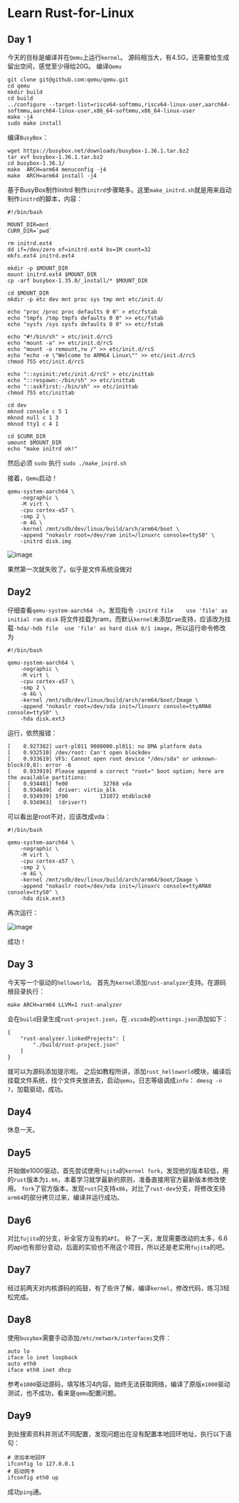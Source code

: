 # Learn Rust-for-Linux

## Day 1

今天的目标是编译并在`Qemu`上运行`kernel`。
源码相当大，有4.5G，还需要给生成留出空间，感觉至少得给20G。
编译`Qemu`

```shell
git clone git@github.com:qemu/qemu.git
cd qemu
mkdir build
cd build
../configure --target-list=riscv64-softmmu,riscv64-linux-user,aarch64-softmmu,aarch64-linux-user,x86_64-softmmu,x86_64-linux-user
make -j4
sudo make install

```

编译`BusyBox`：

```shell
wget https://busybox.net/downloads/busybox-1.36.1.tar.bz2
tar xvf busybox-1.36.1.tar.bz2 
cd busybox-1.36.1/
make  ARCH=arm64 menuconfig -j4
make  ARCH=arm64 install -j4

```

基于BusyBox制作initrd
制作`initrd`步骤略多。这里`make_initrd.sh`就是用来自动制作`initrd`的脚本，内容：
```shell
#!/bin/bash

MOUNT_DIR=mnt
CURR_DIR=`pwd`

rm initrd.ext4
dd if=/dev/zero of=initrd.ext4 bs=1M count=32
mkfs.ext4 initrd.ext4

mkdir -p $MOUNT_DIR
mount initrd.ext4 $MOUNT_DIR
cp -arf busybox-1.35.0/_install/* $MOUNT_DIR

cd $MOUNT_DIR
mkdir -p etc dev mnt proc sys tmp mnt etc/init.d/

echo "proc /proc proc defaults 0 0" > etc/fstab
echo "tmpfs /tmp tmpfs defaults 0 0" >> etc/fstab
echo "sysfs /sys sysfs defaults 0 0" >> etc/fstab

echo "#!/bin/sh" > etc/init.d/rcS
echo "mount -a" >> etc/init.d/rcS
echo "mount -o remount,rw /" >> etc/init.d/rcS
echo "echo -e \"Welcome to ARM64 Linux\"" >> etc/init.d/rcS
chmod 755 etc/init.d/rcS

echo "::sysinit:/etc/init.d/rcS" > etc/inittab
echo "::respawn:-/bin/sh" >> etc/inittab
echo "::askfirst:-/bin/sh" >> etc/inittab
chmod 755 etc/inittab

cd dev
mknod console c 5 1
mknod null c 1 3
mknod tty1 c 4 1

cd $CURR_DIR
umount $MOUNT_DIR
echo "make initrd ok!"

```

然后必须 `sudo` 执行 `sudo ./make_inird.sh`

接着，`Qemu`启动！

```shell
qemu-system-aarch64 \
    -nographic \
    -M virt \
    -cpu cortex-a57 \
    -smp 2 \
    -m 4G \
    -kernel /mnt/sdb/dev/linux/build/arch/arm64/boot \
    -append "nokaslr root=/dev/ram init=/linuxrc console=ttyS0" \
    -initrd disk.img
```

![image](image/qemu1.png)

果然第一次就失败了。似乎是文件系统没做对

## Day2

仔细查看`qemu-system-aarch64 -h`，发现指令 `-initrd file    use 'file' as initial ram disk` 将文件挂载为ram，而默认`kernel`未添加`ram`支持，应该改为挂载`-hda/-hdb file  use 'file' as hard disk 0/1 image`，所以运行命令修改为
```shell
#!/bin/bash

qemu-system-aarch64 \
    -nographic \
    -M virt \
    -cpu cortex-a57 \
    -smp 2 \
    -m 4G \
    -kernel /mnt/sdb/dev/linux/build/arch/arm64/boot/Image \
    -append "nokaslr root=/dev/sda init=/linuxrc console=ttyAMA0 console=ttyS0" \
    -hda disk.ext3
```

运行，依然报错：

```log
[    0.927382] uart-pl011 9000000.pl011: no DMA platform data
[    0.932510] /dev/root: Can't open blockdev
[    0.933619] VFS: Cannot open root device "/dev/sda" or unknown-block(0,0): error -6
[    0.933919] Please append a correct "root=" boot option; here are the available partitions:
[    0.934481] fe00           32768 vda 
[    0.934649]  driver: virtio_blk
[    0.934939] 1f00          131072 mtdblock0 
[    0.934963]  (driver?)
```

可以看出是root不对，应该改成vda：

```shell
#!/bin/bash

qemu-system-aarch64 \
    -nographic \
    -M virt \
    -cpu cortex-a57 \
    -smp 2 \
    -m 4G \
    -kernel /mnt/sdb/dev/linux/build/arch/arm64/boot/Image \
    -append "nokaslr root=/dev/vda init=/linuxrc console=ttyAMA0 console=ttyS0" \
    -hda disk.ext3
```

再次运行：

![image](image/qemu_ok.png)

成功！


## Day 3

今天写一个驱动的`helloworld`。
首先为`kernel`添加`rust-analyzer`支持。在源码根目录执行：
```shell
make ARCH=arm64 LLVM=1 rust-analyzer
```
会在`build`目录生成`rust-project.json`，在`.vscode`的`settings.json`添加如下：
```json5
{
    "rust-analyzer.linkedProjects": [
        "./build/rust-project.json"
    ]
}
```
就可以为源码添加提示啦。
之后如教程所讲，添加`rust_helloworld`模块，编译后挂载文件系统，找个文件夹放进去，启动`qemu`，日志等级调成`info`： `dmesg -n 7`，加载驱动，成功。

## Day4

休息一天。

## Day5

开始做e1000驱动，首先尝试使用`fujita`的`kernel fork`，发现他的版本较低，用的`rust`版本为`1.66`，本着学习就学最新的原则，准备直接用官方最新版本修改使用。
`fork`了官方版本，发现`rust`只支持`x86`，对比了`rust-dev`分支，将修改支持`arm64`的部分拷贝过来，编译并运行成功。

## Day6

对比`fujita`的分支，补全官方没有的`API`。
补了一天，发现需要改动的太多，6.6 的api也有部分变动，后面的实验也不用这个项目，所以还是老实用`fujita`的吧。

## Day7

经过前两天对内核源码的捣鼓，有了些许了解，编译`kernel`，修改代码，练习3轻松完成。


## Day8

使用`busybox`需要手动添加`/etc/network/interfaces`文件：

```
auto lo
iface lo inet loopback
auto eth0
iface eth0 inet dhcp
```

参考`e1000`驱动源码，填写练习4内容，始终无法获取网络，编译了原版`e1000`驱动测试，也不成功，看来是`qemu`配置问题。

## Day9

到处搜索资料并测试不同配置，发现问题出在没有配置本地回环地址，执行以下语句：

```shell
# 添加本地回环
ifconfig lo 127.0.0.1
# 启动网卡
ifconfig eth0 up
```

成功`ping`通。